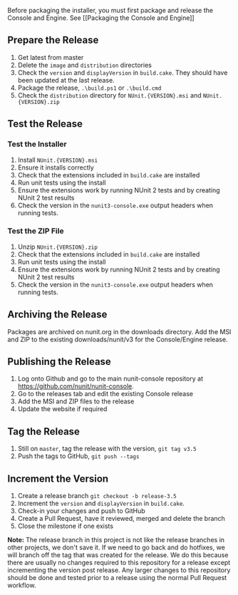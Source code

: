 Before packaging the installer, you must first package and release the Console and Engine. See [[Packaging the Console and Engine]]

## Prepare the Release

1. Get latest from master
2. Delete the `image` and `distribution` directories
3. Check the `version` and `displayVersion` in `build.cake`. They should have been updated at the last release.
4. Package the release, `.\build.ps1` or `.\build.cmd`
5. Check the `distribution` directory for `NUnit.{VERSION}.msi` and `NUnit.{VERSION}.zip`

## Test the Release

### Test the Installer

1. Install `NUnit.{VERSION}.msi`
2. Ensure it installs correctly
3. Check that the extensions included in `build.cake` are installed
4. Run unit tests using the install
5. Ensure the extensions work by running NUnit 2 tests and by creating NUnit 2 test results
6. Check the version in the `nunit3-console.exe` output headers when running tests.

### Test the ZIP File

1. Unzip `NUnit.{VERSION}.zip`
2. Check that the extensions included in `build.cake` are installed
3. Run unit tests using the install
4. Ensure the extensions work by running NUnit 2 tests and by creating NUnit 2 test results
5. Check the version in the `nunit3-console.exe` output headers when running tests.

## Archiving the Release

Packages are archived on nunit.org in the downloads directory. Add the MSI and ZIP to the existing downloads/nunit/v3 for the Console/Engine release.

## Publishing the Release

1. Log onto Github and go to the main nunit-console repository at https://github.com/nunit/nunit-console.
2. Go to the releases tab and edit the existing Console release
3. Add the MSI and ZIP files to the release
4. Update the website if required

## Tag the Release

1. Still on `master`, tag the release with the version, `git tag v3.5`
2. Push the tags to GitHub, `git push --tags`

## Increment the Version

1. Create a release branch `git checkout -b release-3.5`
2. Increment the `version` and `displayVersion` in `build.cake`.
3. Check-in your changes and push to GitHub
4. Create a Pull Request, have it reviewed, merged and delete the branch
5. Close the milestone if one exists

**Note:** The release branch in this project is not like the release branches in other projects, we don't save it. If we need to go back and do hotfixes, we will branch off the tag that was created for the release. We do this because there are usually no changes required to this repository for a release except incrementing the version post release. Any larger changes to this repository should be done and tested prior to a release using the normal Pull Request workflow.